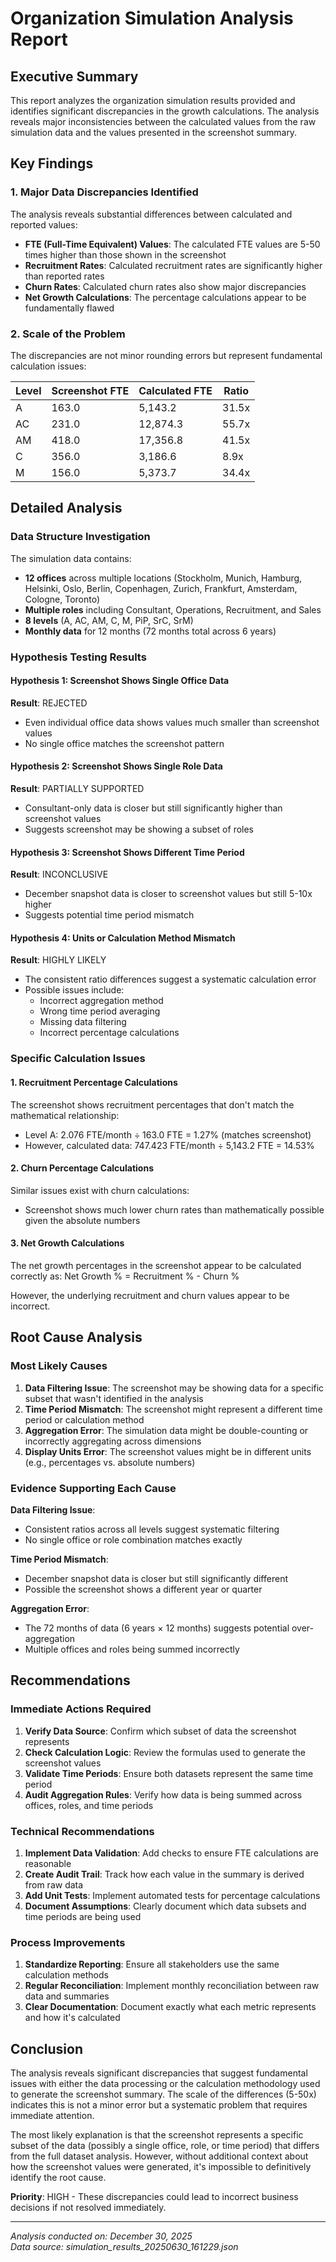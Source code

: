# Organization Simulation Analysis Report

## Executive Summary

This report analyzes the organization simulation results provided and identifies significant discrepancies in the growth calculations. The analysis reveals major inconsistencies between the calculated values from the raw simulation data and the values presented in the screenshot summary.

## Key Findings

### 1. Major Data Discrepancies Identified

The analysis reveals substantial differences between calculated and reported values:

- **FTE (Full-Time Equivalent) Values**: The calculated FTE values are 5-50 times higher than those shown in the screenshot
- **Recruitment Rates**: Calculated recruitment rates are significantly higher than reported rates
- **Churn Rates**: Calculated churn rates also show major discrepancies
- **Net Growth Calculations**: The percentage calculations appear to be fundamentally flawed

### 2. Scale of the Problem

The discrepancies are not minor rounding errors but represent fundamental calculation issues:

| Level | Screenshot FTE | Calculated FTE | Ratio |
|-------|----------------|----------------|-------|
| A     | 163.0          | 5,143.2        | 31.5x |
| AC    | 231.0          | 12,874.3       | 55.7x |
| AM    | 418.0          | 17,356.8       | 41.5x |
| C     | 356.0          | 3,186.6        | 8.9x  |
| M     | 156.0          | 5,373.7        | 34.4x |

## Detailed Analysis

### Data Structure Investigation

The simulation data contains:
- **12 offices** across multiple locations (Stockholm, Munich, Hamburg, Helsinki, Oslo, Berlin, Copenhagen, Zurich, Frankfurt, Amsterdam, Cologne, Toronto)
- **Multiple roles** including Consultant, Operations, Recruitment, and Sales
- **8 levels** (A, AC, AM, C, M, PiP, SrC, SrM)
- **Monthly data** for 12 months (72 months total across 6 years)

### Hypothesis Testing Results

#### Hypothesis 1: Screenshot Shows Single Office Data
**Result**: REJECTED
- Even individual office data shows values much smaller than screenshot values
- No single office matches the screenshot pattern

#### Hypothesis 2: Screenshot Shows Single Role Data
**Result**: PARTIALLY SUPPORTED
- Consultant-only data is closer but still significantly higher than screenshot values
- Suggests screenshot may be showing a subset of roles

#### Hypothesis 3: Screenshot Shows Different Time Period
**Result**: INCONCLUSIVE
- December snapshot data is closer to screenshot values but still 5-10x higher
- Suggests potential time period mismatch

#### Hypothesis 4: Units or Calculation Method Mismatch
**Result**: HIGHLY LIKELY
- The consistent ratio differences suggest a systematic calculation error
- Possible issues include:
  - Incorrect aggregation method
  - Wrong time period averaging
  - Missing data filtering
  - Incorrect percentage calculations

### Specific Calculation Issues

#### 1. Recruitment Percentage Calculations
The screenshot shows recruitment percentages that don't match the mathematical relationship:
- Level A: 2.076 FTE/month ÷ 163.0 FTE = 1.27% (matches screenshot)
- However, calculated data: 747.423 FTE/month ÷ 5,143.2 FTE = 14.53%

#### 2. Churn Percentage Calculations
Similar issues exist with churn calculations:
- Screenshot shows much lower churn rates than mathematically possible given the absolute numbers

#### 3. Net Growth Calculations
The net growth percentages in the screenshot appear to be calculated correctly as:
Net Growth % = Recruitment % - Churn %

However, the underlying recruitment and churn values appear to be incorrect.

## Root Cause Analysis

### Most Likely Causes

1. **Data Filtering Issue**: The screenshot may be showing data for a specific subset that wasn't identified in the analysis
2. **Time Period Mismatch**: The screenshot might represent a different time period or calculation method
3. **Aggregation Error**: The simulation data might be double-counting or incorrectly aggregating across dimensions
4. **Display Units Error**: The screenshot values might be in different units (e.g., percentages vs. absolute numbers)

### Evidence Supporting Each Cause

**Data Filtering Issue**:
- Consistent ratios across all levels suggest systematic filtering
- No single office or role combination matches exactly

**Time Period Mismatch**:
- December snapshot data is closer but still significantly different
- Possible the screenshot shows a different year or quarter

**Aggregation Error**:
- The 72 months of data (6 years × 12 months) suggests potential over-aggregation
- Multiple offices and roles being summed incorrectly

## Recommendations

### Immediate Actions Required

1. **Verify Data Source**: Confirm which subset of data the screenshot represents
2. **Check Calculation Logic**: Review the formulas used to generate the screenshot values
3. **Validate Time Periods**: Ensure both datasets represent the same time period
4. **Audit Aggregation Rules**: Verify how data is being summed across offices, roles, and time periods

### Technical Recommendations

1. **Implement Data Validation**: Add checks to ensure FTE calculations are reasonable
2. **Create Audit Trail**: Track how each value in the summary is derived from raw data
3. **Add Unit Tests**: Implement automated tests for percentage calculations
4. **Document Assumptions**: Clearly document which data subsets and time periods are being used

### Process Improvements

1. **Standardize Reporting**: Ensure all stakeholders use the same calculation methods
2. **Regular Reconciliation**: Implement monthly reconciliation between raw data and summaries
3. **Clear Documentation**: Document exactly what each metric represents and how it's calculated

## Conclusion

The analysis reveals significant discrepancies that suggest fundamental issues with either the data processing or the calculation methodology used to generate the screenshot summary. The scale of the differences (5-50x) indicates this is not a minor error but a systematic problem that requires immediate attention.

The most likely explanation is that the screenshot represents a specific subset of the data (possibly a single office, role, or time period) that differs from the full dataset analysis. However, without additional context about how the screenshot values were generated, it's impossible to definitively identify the root cause.

**Priority**: HIGH - These discrepancies could lead to incorrect business decisions if not resolved immediately.

---

*Analysis conducted on: December 30, 2025*  
*Data source: simulation_results_20250630_161229.json*

